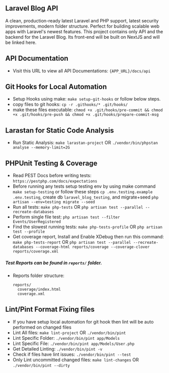 ## Laravel Blog API

A clean, production-ready latest Laravel and PHP support, latest security improvements, modern folder structure. Perfect for building scalable web apps with Laravel's newest features. This project contains only API and the backend for the Laravel Blog. Its front-end will be built on NextJS and will be linked here.

## API Documentation
-   Visit this URL to view all API Documentations: `{APP_URL}/docs/api`

## Git Hooks for Local Automation

-   Setup Hooks using make: `make setup-git-hooks` or follow below steps.
-   copy files to git hooks: `cp -r .githooks/* .git/hooks/`
-   make these files executable: `chmod +x .git/hooks/pre-commit && chmod +x .git/hooks/pre-push && chmod +x .git/hooks/prepare-commit-msg`

## Larastan for Static Code Analysis

-   Run Static Analysis: `make larastan-project` OR `./vendor/bin/phpstan analyse --memory-limit=2G`

## PHPUnit Testing & Coverage

-   Read PEST Docs before writing tests: `https://pestphp.com/docs/expectations`
-   Before running any tests setup testing env by using make command `make setup-testing` or follow these steps `cp .env.testing.example .env.testing`, create db `laravel_blog_testing`, and migrate+seed `php artisan --env=testing migrate --seed`
-   Run all tests: `make php-tests` OR `php artisan test --parallel --recreate-databases`
-   Perform single file test: `php artisan test --filter Events/UserRegistered`
-   Find the slowest running tests: `make php-tests-profile` OR `php artisan test --profile`
-   Get coverage report, Install and Enable XDebug then run this command: `make php-tests-report` OR `php artisan test --parallel --recreate-databases --coverage-html reports/coverage --coverage-clover reports/coverage.xml`

##### Test Reports can be found in `reports/` folder.

-   Reports folder structure:
    ```
    reports/
      coverage/index.html
      coverage.xml
    ```

## Lint/Pint Format Fixing files

-   If you have setup local automation for git hook then lint will be auto performed on changed files
-   Lint All files: `make lint-project` OR `./vendor/bin/pint`
-   Lint Specific Folder: `./vendor/bin/pint app/Models`
-   Lint Specific File: `./vendor/bin/pint app/Models/User.php`
-   Get Detailed Linting: `./vendor/bin/pint -v`
-   Check if files have lint issues: `./vendor/bin/pint --test`
-   Only Lint uncommitted changed files: `make lint-changes` OR `./vendor/bin/pint --dirty`
